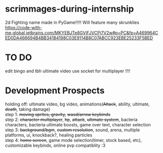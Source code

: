 # scrimmages-during-internship
2d Fighting name made in PyGame!!!!!
Will feature many skrunklies
https://code-with-me.global.jetbrains.com/MKYEBJTe8GVjFJVCPj7V2w#p=PC&fp=A469964CED0DA466694B4BB34184198C03E9114B8C07ABCC923EBE25233F5BED
# TO DO
edit bingo and tbh ultimate video 
use socket for multiplayer !!!!  




# Development Prospects
holding off: ultimate video, bg video, animations(~~Attack~~, ability, ultimate, ~~death~~, taking damage)  
step 1: ~~moving sprites, gravity,~~ ~~wasd/arrow keybinds~~  
step 2: ~~character multiplayer~~, ~~hp~~, ~~attack~~, ~~ultimate system~~, bacteria characters, bacteria ultimate boosts,  game over text, character selection  
step 3: ~~background/bgm~~, ~~custom resolution~~, sound, arena, multiple platforms, ui, knockback?, healing particles  
step 4: ~~home screen~~, game mode selection(timer, stock based, etc), customizable keybinds, online pvp compatiblity :3
